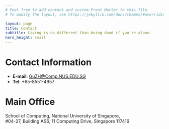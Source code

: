 ```yaml
---
# Feel free to add content and custom Front Matter to this file.
# To modify the layout, see https://jekyllrb.com/docs/themes/#overriding-theme-defaults

layout: page
title: Contact
subtitle: Living is no different than being dead if you're alone.
hero_height: small
---
```


# Contact Information

- **E-mail**: GuZH@Comp.NUS.EDU.SG
- **Tel**: +65-8551-4957

# Main Office

School of Computing, National University of Singapore,\
#04-27, Building AS6, 11 Computing Drive, Singapore 117416